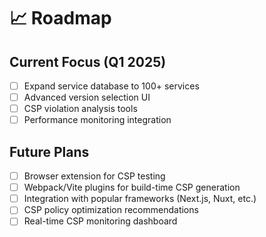 # 📈 Roadmap

## Current Focus (Q1 2025)
- [ ] Expand service database to 100+ services
- [ ] Advanced version selection UI
- [ ] CSP violation analysis tools
- [ ] Performance monitoring integration

## Future Plans
- [ ] Browser extension for CSP testing
- [ ] Webpack/Vite plugins for build-time CSP generation
- [ ] Integration with popular frameworks (Next.js, Nuxt, etc.)
- [ ] CSP policy optimization recommendations
- [ ] Real-time CSP monitoring dashboard